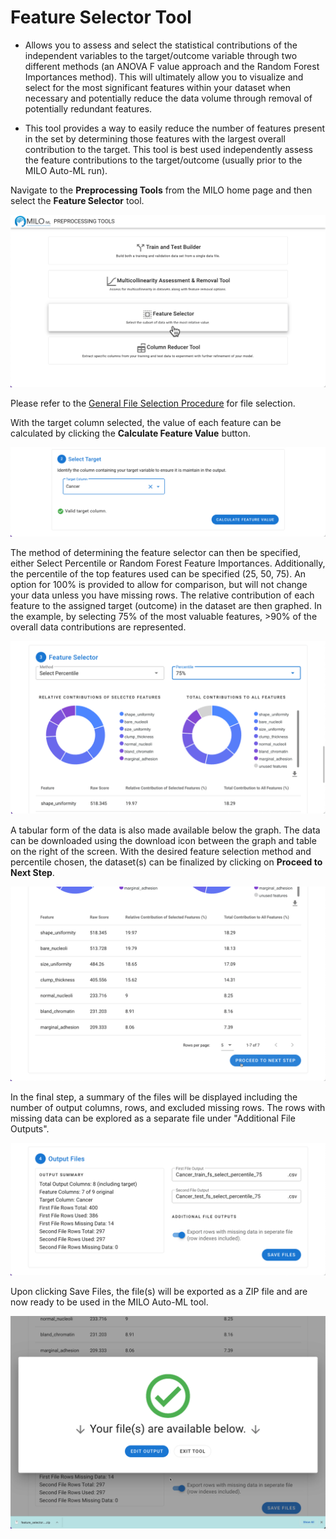 # Feature Selector Tool

- Allows you to assess and select the statistical contributions of the independent variables to the target/outcome variable
through two different methods (an ANOVA F value approach and the Random Forest Importances method). This will ultimately
allow you to visualize and select for the most significant features within your dataset when necessary and potentially reduce
the data volume through removal of potentially redundant features.

- This tool provides a way to easily reduce the number of features present in the set by determining those features with the
largest overall contribution to the target. This tool is best used independently assess the feature contributions to the
target/outcome (usually prior to the MILO Auto-ML run).

Navigate to the **Preprocessing Tools** from the MILO home page and then select the **Feature Selector** tool.

![Feature Selector Tool](./images/feature_selector_01.png)

Please refer to the [General File Selection Procedure](./general.md) for file selection.

With the target column selected, the value of each feature can be calculated by clicking the **Calculate Feature Value** button.

![Select Target](./images/feature_selector_07.png)

The method of determining the feature selector can then be specified, either Select Percentile or Random Forest Feature Importances.
Additionally, the percentile of the top features used can be specified (25, 50, 75). An option for 100% is provided to allow for
comparison, but will not change your data unless you have missing rows. The relative contribution of each feature to the assigned
target (outcome) in the dataset are then graphed. In the example, by selecting 75% of the most valuable features, >90% of the
overall data contributions are represented.

![Feature Selector](./images/feature_selector_08.png)

A tabular form of the data is also made available below the graph. The data can be downloaded using the download icon between
the graph and table on the right of the screen. With the desired feature selection method and percentile chosen, the dataset(s)
can be finalized by clicking on **Proceed to Next Step**.

![Tabular Form](./images/feature_selector_09.png)

In the final step, a summary of the files will be displayed including the number of output columns, rows, and excluded missing
rows. The rows with missing data can be explored as a separate file under "Additional File Outputs".

![Output Files](./images/feature_selector_10.png)

Upon clicking Save Files, the file(s) will be exported as a ZIP file and are now ready to be used in the MILO Auto-ML tool.

![Download Files](./images/feature_selector_11.png)
